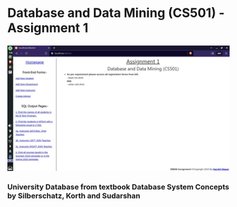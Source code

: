 
# Database and Data Mining (CS501) - Assignment 1

### 

<img src='Homepage.png'>


### University Database from textbook Database System Concepts by Silberschatz, Korth and Sudarshan

